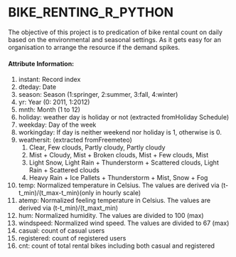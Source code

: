 # BIKE_RENTING_R_PYTHON
The objective of this project is to predication of bike rental count on daily based on the environmental and seasonal settings. As it gets easy for an organisation to arrange the resource if the demand spikes.

#### Attribute Information:
1. instant: Record index
2. dteday: Date
3. season: Season (1:springer, 2:summer, 3:fall, 4:winter)
4. yr: Year (0: 2011, 1:2012)
5. mnth: Month (1 to 12)
6. holiday: weather day is holiday or not (extracted fromHoliday Schedule)
7. weekday: Day of the week
8. workingday: If day is neither weekend nor holiday is 1, otherwise is 0.
9. weathersit: (extracted fromFreemeteo)
    1. Clear, Few clouds, Partly cloudy, Partly cloudy
    2. Mist + Cloudy, Mist + Broken clouds, Mist + Few clouds, Mist
    3. Light Snow, Light Rain + Thunderstorm + Scattered clouds, Light Rain + Scattered clouds
    4. Heavy Rain + Ice Pallets + Thunderstorm + Mist, Snow + Fog
10. temp: Normalized temperature in Celsius. The values are derived via (t-t_min)/(t_max-t_min)(only in hourly scale)
11. atemp: Normalized feeling temperature in Celsius. The values are derived via (t-t_min)/(t_maxt_min)
12. hum: Normalized humidity. The values are divided to 100 (max)
13. windspeed: Normalized wind speed. The values are divided to 67 (max)
14. casual: count of casual users
15. registered: count of registered users
16. cnt: count of total rental bikes including both casual and registered
